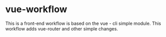 # vue-workflow
This is a front-end workflow is based on the vue - cli simple module. This workflow adds vue-router and other simple changes.
